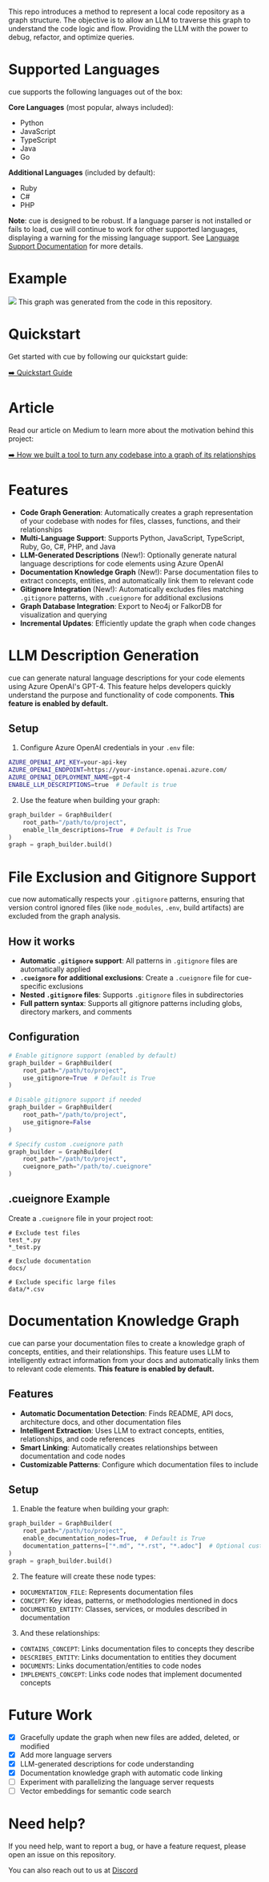 This repo introduces a method to represent a local code repository as a graph structure. The objective is to allow an LLM to traverse this graph to understand the code logic and flow. Providing the LLM with the power to debug, refactor, and optimize queries.

# Supported Languages

cue supports the following languages out of the box:

**Core Languages** (most popular, always included):
- Python
- JavaScript
- TypeScript
- Java
- Go

**Additional Languages** (included by default):
- Ruby
- C#
- PHP

**Note**: cue is designed to be robust. If a language parser is not installed or fails to load, cue will continue to work for other supported languages, displaying a warning for the missing language support. See [Language Support Documentation](cue/LANGUAGE_SUPPORT.md) for more details.

# Example

<img src="https://raw.githubusercontent.com/blarApp/cue/refs/heads/main/docs/visualisation.png"></img>
This graph was generated from the code in this repository.

# Quickstart

Get started with cue by following our quickstart guide:

[➡️ Quickstart Guide](https://github.com/blarApp/cue/blob/main/docs/quickstart.md)

# Article

Read our article on Medium to learn more about the motivation behind this project:

[➡️ How we built a tool to turn any codebase into a graph of its relationships](https://medium.com/@v4rgas/how-we-built-a-tool-to-turn-any-code-base-into-a-graph-of-its-relationships-23c7bd130f13)

# Features

- **Code Graph Generation**: Automatically creates a graph representation of your codebase with nodes for files, classes, functions, and their relationships
- **Multi-Language Support**: Supports Python, JavaScript, TypeScript, Ruby, Go, C#, PHP, and Java
- **LLM-Generated Descriptions** (New!): Optionally generate natural language descriptions for code elements using Azure OpenAI
- **Documentation Knowledge Graph** (New!): Parse documentation files to extract concepts, entities, and automatically link them to relevant code
- **Gitignore Integration** (New!): Automatically excludes files matching `.gitignore` patterns, with `.cueignore` for additional exclusions
- **Graph Database Integration**: Export to Neo4j or FalkorDB for visualization and querying
- **Incremental Updates**: Efficiently update the graph when code changes

# LLM Description Generation

cue can generate natural language descriptions for your code elements using Azure OpenAI's GPT-4. This feature helps developers quickly understand the purpose and functionality of code components. **This feature is enabled by default.**

## Setup

1. Configure Azure OpenAI credentials in your `.env` file:
```bash
AZURE_OPENAI_API_KEY=your-api-key
AZURE_OPENAI_ENDPOINT=https://your-instance.openai.azure.com/
AZURE_OPENAI_DEPLOYMENT_NAME=gpt-4
ENABLE_LLM_DESCRIPTIONS=true  # Default is true
```

2. Use the feature when building your graph:
```python
graph_builder = GraphBuilder(
    root_path="/path/to/project",
    enable_llm_descriptions=True  # Default is True
)
graph = graph_builder.build()
```

# File Exclusion and Gitignore Support

cue now automatically respects your `.gitignore` patterns, ensuring that version control ignored files (like `node_modules`, `.env`, build artifacts) are excluded from the graph analysis.

## How it works

- **Automatic `.gitignore` support**: All patterns in `.gitignore` files are automatically applied
- **`.cueignore` for additional exclusions**: Create a `.cueignore` file for cue-specific exclusions
- **Nested `.gitignore` files**: Supports `.gitignore` files in subdirectories
- **Full pattern syntax**: Supports all gitignore patterns including globs, directory markers, and comments

## Configuration

```python
# Enable gitignore support (enabled by default)
graph_builder = GraphBuilder(
    root_path="/path/to/project",
    use_gitignore=True  # Default is True
)

# Disable gitignore support if needed
graph_builder = GraphBuilder(
    root_path="/path/to/project",
    use_gitignore=False
)

# Specify custom .cueignore path
graph_builder = GraphBuilder(
    root_path="/path/to/project",
    cueignore_path="/path/to/.cueignore"
)
```

## .cueignore Example

Create a `.cueignore` file in your project root:

```
# Exclude test files
test_*.py
*_test.py

# Exclude documentation
docs/

# Exclude specific large files
data/*.csv
```

# Documentation Knowledge Graph

cue can parse your documentation files to create a knowledge graph of concepts, entities, and their relationships. This feature uses LLM to intelligently extract information from your docs and automatically links them to relevant code elements. **This feature is enabled by default.**

## Features

- **Automatic Documentation Detection**: Finds README, API docs, architecture docs, and other documentation files
- **Intelligent Extraction**: Uses LLM to extract concepts, entities, relationships, and code references
- **Smart Linking**: Automatically creates relationships between documentation and code nodes
- **Customizable Patterns**: Configure which documentation files to include

## Setup

1. Enable the feature when building your graph:
```python
graph_builder = GraphBuilder(
    root_path="/path/to/project",
    enable_documentation_nodes=True,  # Default is True
    documentation_patterns=["*.md", "*.rst", "*.adoc"]  # Optional custom patterns
)
graph = graph_builder.build()
```

2. The feature will create these node types:
- `DOCUMENTATION_FILE`: Represents documentation files
- `CONCEPT`: Key ideas, patterns, or methodologies mentioned in docs
- `DOCUMENTED_ENTITY`: Classes, services, or modules described in documentation

3. And these relationships:
- `CONTAINS_CONCEPT`: Links documentation files to concepts they describe
- `DESCRIBES_ENTITY`: Links documentation to entities they document
- `DOCUMENTS`: Links documentation/entities to code nodes
- `IMPLEMENTS_CONCEPT`: Links code nodes that implement documented concepts

# Future Work

- [x] Gracefully update the graph when new files are added, deleted, or modified
- [x] Add more language servers
- [x] LLM-generated descriptions for code understanding
- [x] Documentation knowledge graph with automatic code linking
- [ ] Experiment with parallelizing the language server requests
- [ ] Vector embeddings for semantic code search

# Need help?

If you need help, want to report a bug, or have a feature request, please open an issue on this repository.

You can also reach out to us at [Discord](https://discord.gg/s8pqnPt5AP)
